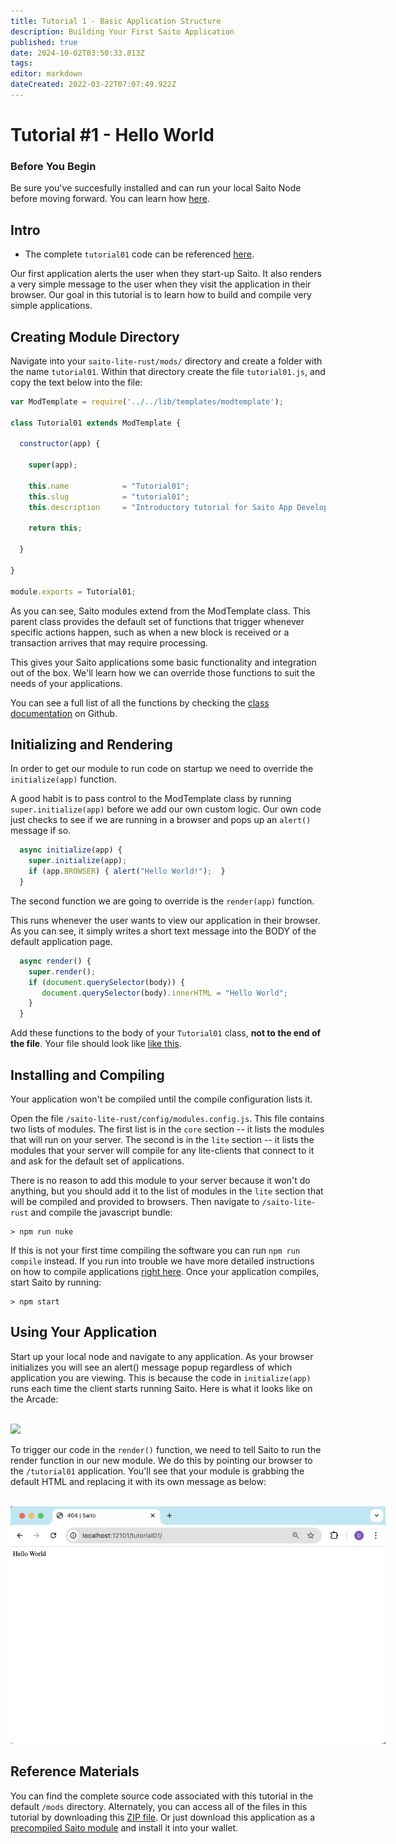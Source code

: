 ```yaml
---
title: Tutorial 1 - Basic Application Structure
description: Building Your First Saito Application
published: true
date: 2024-10-02T03:50:33.813Z
tags: 
editor: markdown
dateCreated: 2022-03-22T07:07:49.922Z
---
```


# Tutorial #1 - Hello World

### Before You Begin

Be sure you've succesfully installed and can run your local Saito Node before moving forward. You can learn how [here](https://wiki.saito.io/en/tech/installation).

## Intro

- The complete `tutorial01` code can be referenced [here](https://github.com/SaitoTech/saito-lite-rust/blob/master/mods/tutorial01).

Our first application alerts the user when they start-up Saito. It also renders a very simple message to the user when they visit the application in their browser. Our goal in this tutorial is to learn how to build and compile very simple applications.


## Creating Module Directory

Navigate into your ```saito-lite-rust/mods/``` directory and create a folder with the name ```tutorial01```. Within that directory create the file ```tutorial01.js```, and copy the text below into the file:

```js
var ModTemplate = require('../../lib/templates/modtemplate');

class Tutorial01 extends ModTemplate {

  constructor(app) {

    super(app);

    this.name            = "Tutorial01";
    this.slug            = "tutorial01";
    this.description     = "Introductory tutorial for Saito App Development";

    return this;

  }

}

module.exports = Tutorial01;
```

As you can see, Saito modules extend from the ModTemplate class. This parent class provides the default set of functions that trigger whenever specific actions happen, such as when a new block is received or a transaction arrives that may require processing.

This gives your Saito applications some basic functionality and integration out of the box. We'll learn how we can override those functions to suit the needs of your applications.

You can see a full list of all the functions by checking the [class documentation](https://github.com/SaitoTech/saito-lite-rust/blob/master/lib/templates/modtemplate.js) on Github.


## Initializing and Rendering

In order to get our module to run code on startup we need to override the `initialize(app)` function.

A good habit is to pass control to the ModTemplate class by running `super.initialize(app)` before we add our own custom logic. Our own code just checks to see if we are running in a browser and pops up an `alert()` message if so.

```js
  async initialize(app) { 
    super.initialize(app);
    if (app.BROWSER) { alert("Hello World!");  }
  }
```

The second function we are going to override is the ```render(app)``` function.

This runs whenever the user wants to view our application in their browser. As you can see, it simply writes a short text message into the BODY of the default application page.

```js
  async render() { 
    super.render();
    if (document.querySelector(body)) {
       document.querySelector(body).innerHTML = "Hello World";  
    }
  }
```

Add these functions to the body of your `Tutorial01` class, **not to the end of the file**. Your file should look like [like this](https://github.com/SaitoTech/saito-lite-rust/blob/master/mods/tutorial01/tutorial01.js).

## Installing and Compiling

Your application won't be compiled until the compile configuration lists it.

Open the file `/saito-lite-rust/config/modules.config.js`. This file contains two lists of modules. The first list is in the ```core``` section -- it lists the modules that will run on your server. The second is in the ```lite``` section -- it lists the modules that your server will compile for any lite-clients that connect to it and ask for the default set of applications.

There is no reason to add this module to your server because it won't do anything, but you should add it to the list of modules in the `lite` section that will be compiled and provided to browsers. Then navigate to `/saito-lite-rust` and compile the javascript bundle:

```
> npm run nuke
```

If this is not your first time compiling the software you can run ```npm run compile``` instead. If you run into trouble we have more detailed instructions on how to compile applications [right here](https://wiki.saito.io/en/tech/installation#configuration). Once your application compiles, start Saito by running:

```
> npm start
```


## Using Your Application

Start up your local node and navigate to any application. As your browser initializes you will see an alert() message popup regardless of which application you are viewing. This is because the code in ```initialize(app)``` runs each time the client starts running Saito. Here is what it looks like on the Arcade:

<br />
<img src="/tutorials/01/arcade.png" style="max-width:600px" />

To trigger our code in the ```render()``` function, we need to tell Saito to run the render function in our new module. We do this by pointing our browser to the ```/tutorial01``` application. You'll see that your module is grabbing the default HTML and replacing it with its own message as below:

<br />
<img src="/tutorials/01/render.png" style="max-width:600px" />

## Reference Materials

You can find the complete source code associated with this tutorial in the default ```/mods``` directory.  Alternately, you can access all of the files in this tutorial by downloading this [ZIP file](/tutorial01_(2).zip). Or just download this application as a [precompiled Saito module](/) and install it into your wallet.

